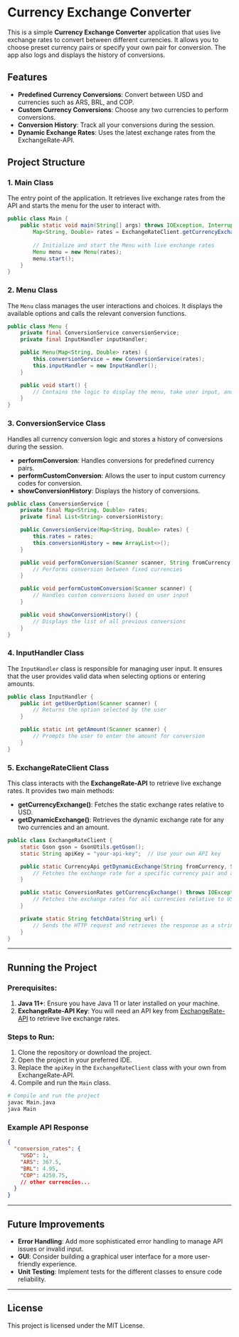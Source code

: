 
# Currency Exchange Converter

This is a simple **Currency Exchange Converter** application that uses live exchange rates to convert between different currencies. It allows you to choose preset currency pairs or specify your own pair for conversion. The app also logs and displays the history of conversions.

## Features
- **Predefined Currency Conversions**: Convert between USD and currencies such as ARS, BRL, and COP.
- **Custom Currency Conversions**: Choose any two currencies to perform conversions.
- **Conversion History**: Track all your conversions during the session.
- **Dynamic Exchange Rates**: Uses the latest exchange rates from the ExchangeRate-API.

## Project Structure

### 1. **Main Class**
The entry point of the application. It retrieves live exchange rates from the API and starts the menu for the user to interact with.

```java
public class Main {
    public static void main(String[] args) throws IOException, InterruptedException {
        Map<String, Double> rates = ExchangeRateClient.getCurrencyExchange().conversion_rates();
        
        // Initialize and start the Menu with live exchange rates
        Menu menu = new Menu(rates);
        menu.start();
    }
}
```

### 2. **Menu Class**
The `Menu` class manages the user interactions and choices. It displays the available options and calls the relevant conversion functions.

```java
public class Menu {
    private final ConversionService conversionService;
    private final InputHandler inputHandler;

    public Menu(Map<String, Double> rates) {
        this.conversionService = new ConversionService(rates);
        this.inputHandler = new InputHandler();
    }

    public void start() {
        // Contains the logic to display the menu, take user input, and handle the selected options.
    }
}
```

### 3. **ConversionService Class**
Handles all currency conversion logic and stores a history of conversions during the session.

- **performConversion**: Handles conversions for predefined currency pairs.
- **performCustomConversion**: Allows the user to input custom currency codes for conversion.
- **showConversionHistory**: Displays the history of conversions.

```java
public class ConversionService {
    private final Map<String, Double> rates;
    private final List<String> conversionHistory;

    public ConversionService(Map<String, Double> rates) {
        this.rates = rates;
        this.conversionHistory = new ArrayList<>();
    }

    public void performConversion(Scanner scanner, String fromCurrency, String toCurrency) {
        // Performs conversion between fixed currencies
    }

    public void performCustomConversion(Scanner scanner) {
        // Handles custom conversions based on user input
    }

    public void showConversionHistory() {
        // Displays the list of all previous conversions
    }
}
```

### 4. **InputHandler Class**
The `InputHandler` class is responsible for managing user input. It ensures that the user provides valid data when selecting options or entering amounts.

```java
public class InputHandler {
    public int getUserOption(Scanner scanner) {
        // Returns the option selected by the user
    }

    public static int getAmount(Scanner scanner) {
        // Prompts the user to enter the amount for conversion
    }
}
```

### 5. **ExchangeRateClient Class**
This class interacts with the **ExchangeRate-API** to retrieve live exchange rates. It provides two main methods:
- **getCurrencyExchange()**: Fetches the static exchange rates relative to USD.
- **getDynamicExchange()**: Retrieves the dynamic exchange rate for any two currencies and an amount.

```java
public class ExchangeRateClient {
    static Gson gson = GsonUtils.getGson();
    static String apiKey = "your-api-key";  // Use your own API key

    public static CurrencyApi getDynamicExchange(String fromCurrency, String toCurrency, double amount) {
        // Fetches the exchange rate for a specific currency pair and amount
    }

    public static ConversionRates getCurrencyExchange() throws IOException, InterruptedException {
        // Fetches the exchange rates for all currencies relative to USD
    }

    private static String fetchData(String url) {
        // Sends the HTTP request and retrieves the response as a string
    }
}
```

---

## Running the Project

### Prerequisites:
1. **Java 11+**: Ensure you have Java 11 or later installed on your machine.
2. **ExchangeRate-API Key**: You will need an API key from [ExchangeRate-API](https://www.exchangerate-api.com/) to retrieve live exchange rates.

### Steps to Run:
1. Clone the repository or download the project.
2. Open the project in your preferred IDE.
3. Replace the `apiKey` in the `ExchangeRateClient` class with your own from ExchangeRate-API.
4. Compile and run the `Main` class.

```bash
# Compile and run the project
javac Main.java
java Main
```

### Example API Response
```json
{
  "conversion_rates": {
    "USD": 1,
    "ARS": 367.5,
    "BRL": 4.95,
    "COP": 4250.75,
    // other currencies...
  }
}
```

---

## Future Improvements
- **Error Handling**: Add more sophisticated error handling to manage API issues or invalid input.
- **GUI**: Consider building a graphical user interface for a more user-friendly experience.
- **Unit Testing**: Implement tests for the different classes to ensure code reliability.

---

## License
This project is licensed under the MIT License.
